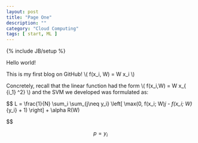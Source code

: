 ```yaml
---
layout: post
title: "Page One"
description: ""
category: "Cloud Computing" 
tags: [ start, ML ]
---
```

{% include JB/setup %}

Hello world!

This is my first blog on GitHub! \\( f(x\_i, W) =  W x\_i \\)

Concretely, recall that the linear function had the form \\( f(x_i,W) = W x_{ {i_1} ^2} \\) and the SVM we developed was formulated as:

$$
L = \frac{1}{N} \sum_i \sum_{j\neq y_i} \left[ \max(0, f(x_i; W)_j - f(x_i; W)_{y_i} + 1) \right] + \alpha R(W)


$$

$$
p = y_i
$$


<!--more-->
